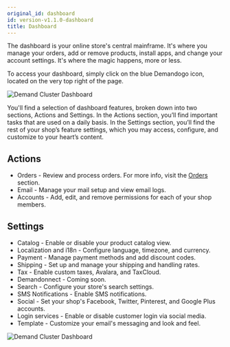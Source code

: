 ```yaml
---
original_id: dashboard
id: version-v1.1.0-dashboard
title: Dashboard
---
```


The dashboard is your online store's central mainframe. It's where you manage your orders, add or remove products, install apps, and change your account settings. It's where the magic happens, more or less.

To access your dashboard, simply click on the blue Demandogo icon, located on the very top right of the page.

![](/assets/admin-dashboard-panel-home.png "Demand Cluster Dashboard")

You'll find a selection of dashboard features, broken down into two sections, Actions and Settings. In the Actions section, you’ll find important tasks that are used on a daily basis. In the Settings section, you’ll find the rest of your shop’s feature settings, which you may access, configure, and customize to your heart’s content.

## Actions

- Orders - Review and process orders. For more info, visit the [Orders](https://demandcluster.com/docs/master/orders) section.
- Email - Manage your mail setup and view email logs.
- Accounts - Add, edit, and remove permissions for each of your shop members.

## Settings

- Catalog - Enable or disable your product catalog view.
- Localization and i18n - Configure language, timezone, and currency.
- Payment - Manage payment methods and add discount codes.
- Shipping - Set up and manage your shipping and handling rates.
- Tax - Enable custom taxes, Avalara, and TaxCloud.
- Demandonnect - Coming soon.
- Search - Configure your store's search settings.
- SMS Notifications - Enable SMS notifications.
- Social - Set your shop's Facebook, Twitter, Pinterest, and Google Plus accounts.
- Login services - Enable or disable customer login via social media.
- Template - Customize your email's messaging and look and feel.

![](/assets/admin-dashboard-page-4.png "Demand Cluster Dashboard")
